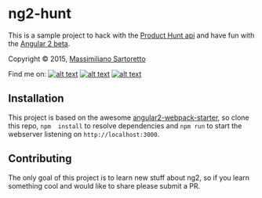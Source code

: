 # ng2-hunt

This is a sample project to hack with the [Product Hunt api](https://api.producthunt.com/v1/docs) and have fun with the [Angular 2 beta](https://www.npmjs.com/package/angular2).

Copyright © 2015, [Massimiliano Sartoretto](mailto:massimilianosartoretto@gmail.com)

Find me on:
[![alt text][1.1]][1]
[![alt text][2.1]][2]
[![alt text][6.1]][6]

[1.1]: http://i.imgur.com/tXSoThF.png (twitter icon with padding)
[2.1]: http://i.imgur.com/P3YfQoD.png (facebook icon with padding)
[6.1]: http://i.imgur.com/0o48UoR.png (github icon with padding)

[1]: http://www.twitter.com/___Sarto
[2]: http://www.facebook.com/profile.php?id=1549402605
[6]: http://www.github.com/m00s

Installation
------------

This project is based on the awesome [angular2-webpack-starter](https://github.com/angular-class/angular2-webpack-starter), so clone this repo, `npm  install` to resolve dependencies
and `npm run` to start the webserver listening on `http://localhost:3000`.

Contributing
------------
The only goal of this project is to learn new stuff about ng2, so if you learn something cool and would like to share please submit a PR.
